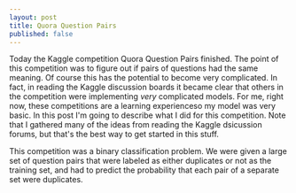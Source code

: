 ```yaml
---
layout: post
title: Quora Question Pairs
published: false
---
```


Today the Kaggle competition Quora Question Pairs finished. The point of this competition was to figure out if pairs of questions had the same meaning. Of course this has the potential to become very complicated. In fact, in reading the Kaggle discussion boards it became clear that others in the competition were implementing *very* complicated models. For me, right now, these competitions are a learning experienceso my model was very basic. In this post I'm going to describe what I did for this competition. Note that I gathered many of the ideas from reading the Kaggle dsicussion forums, but that's the best way to get started in this stuff.

This competition was a binary classification problem. We were given a large set of question pairs that were labeled as either duplicates or not as the training set, and had to predict the probability that each pair of a separate set were duplicates.
